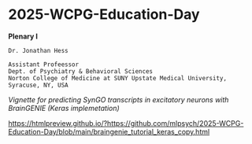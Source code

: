 # 2025-WCPG-Education-Day

**Plenary I**

```
Dr. Jonathan Hess

Assistant Profeessor
Dept. of Psychiatry & Behavioral Sciences
Norton College of Medicine at SUNY Upstate Medical University, Syracuse, NY, USA

```

_Vignette for predicting SynGO transcripts in excitatory neurons with BrainGENIE (Keras implemetation)_

https://htmlpreview.github.io/?https://github.com/mlpsych/2025-WCPG-Education-Day/blob/main/braingenie_tutorial_keras_copy.html

